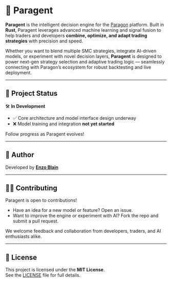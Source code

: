 # 🤖 Paragent

**Paragent** is the intelligent decision engine for the [Paragon](https://github.com/enzoblain/Paragon) platform. Built in **Rust**, Paragent leverages advanced machine learning and signal fusion to help traders and developers **combine, optimize, and adapt trading strategies** with precision and speed.

Whether you want to blend multiple SMC strategies, integrate AI-driven models, or experiment with novel decision layers, **Paragent** is designed to power next-gen strategy selection and adaptive trading logic — seamlessly connecting with Paragon’s ecosystem for robust backtesting and live deployment.

---

## 🚧 Project Status

🛠️ **In Development**

- ✅ Core architecture and model interface design underway  
- ❌ Model training and integration **not yet started**

Follow progress as Paragent evolves!

---

## 👤 Author

Developed by [**Enzo Blain**](https://github.com/enzoblain)

---

## 🧑‍💻 Contributing

Paragent is open to contributions!

- Have an idea for a new model or feature? Open an issue.  
- Want to improve the engine or experiment with AI? Fork the repo and submit a pull request.

We welcome feedback and collaboration from developers, traders, and AI enthusiasts alike.

---

## 📜 License

This project is licensed under the **MIT License**.  
See the [LICENSE](./LICENSE) file for full details.